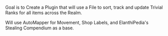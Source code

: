 Goal is to Create a Plugin that will use a File to sort, track and update Trivial Ranks for all items across the Realm.

Will use AutoMapper for Movement, Shop Labels, and ElanthiPedia's Stealing Compendium as a base.